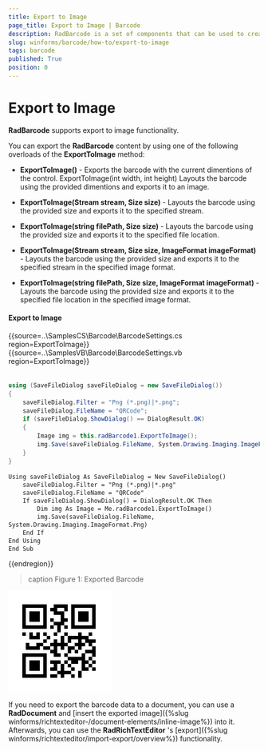 ```yaml
---
title: Export to Image
page_title: Export to Image | Barcode
description: RadBarcode is a set of components that can be used to create, show and read barcodes. 
slug: winforms/barcode/how-to/export-to-image 
tags: barcode
published: True
position: 0 
---
```


# Export to Image

 **RadBarcode** supports export to image functionality.

You can export the **RadBarcode** content by using one of the following overloads of the **ExportToImage** method:

* **ExportToImage()** - Exports the barcode with the current dimentions of the control.
ExportToImage(int width, int height) 	Layouts the barcode using the provided dimentions and exports it to an image.

* **ExportToImage(Stream stream, Size size)** - Layouts the barcode using the provided size and exports it to the specified stream.

* **ExportToImage(string filePath, Size size)** - Layouts the barcode using the provided size and exports it to the specified file location.

* **ExportToImage(Stream stream, Size size, ImageFormat imageFormat)** - Layouts the barcode using the provided size and exports it to the specified stream in the specified image format.

* **ExportToImage(string filePath, Size size, ImageFormat imageFormat)** - Layouts the barcode using the provided size and exports it to the specified file location in the specified image format.

#### Export to Image

{{source=..\SamplesCS\Barcode\BarcodeSettings.cs region=ExportToImage}} 
{{source=..\SamplesVB\Barcode\BarcodeSettings.vb region=ExportToImage}} 

````C#
            
using (SaveFileDialog saveFileDialog = new SaveFileDialog())
{
    saveFileDialog.Filter = "Png (*.png)|*.png";
    saveFileDialog.FileName = "QRCode";
    if (saveFileDialog.ShowDialog() == DialogResult.OK)
    {
        Image img = this.radBarcode1.ExportToImage();
        img.Save(saveFileDialog.FileName, System.Drawing.Imaging.ImageFormat.Png);
    }
}

````
````VB.NET
Using saveFileDialog As SaveFileDialog = New SaveFileDialog()
    saveFileDialog.Filter = "Png (*.png)|*.png"
    saveFileDialog.FileName = "QRCode"
    If saveFileDialog.ShowDialog() = DialogResult.OK Then
        Dim img As Image = Me.radBarcode1.ExportToImage()
        img.Save(saveFileDialog.FileName, System.Drawing.Imaging.ImageFormat.Png)
    End If
End Using
End Sub

````

{{endregion}} 

>caption Figure 1: Exported Barcode

![barcode-how-to-export-to-image 001](images/barcode-how-to-export-to-image001.png)

If you need to export the barcode data to a document, you can use a __RadDocument__ and [insert the exported image]({%slug winforms/richtexteditor-/document-elements/inline-image%}) into it. Afterwards, you can use the __RadRichTextEditor__ 's [export]({%slug winforms/richtexteditor/import-export/overview%}) functionality.

 
        
